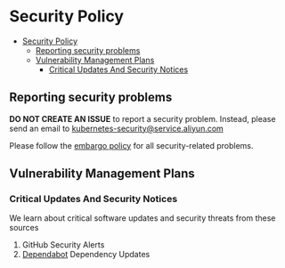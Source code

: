 # Security Policy

- [Security Policy](#security-policy)
    - [Reporting security problems](#reporting-security-problems)
    - [Vulnerability Management Plans](#vulnerability-management-plans)
        - [Critical Updates And Security Notices](#critical-updates-and-security-notices)

## Reporting security problems

**DO NOT CREATE AN ISSUE** to report a security problem. Instead, please
send an email to kubernetes-security@service.aliyun.com

Please follow the [embargo policy](./embargo-policy.md) for all security-related problems.

## Vulnerability Management Plans

### Critical Updates And Security Notices

We learn about critical software updates and security threats from these sources

1. GitHub Security Alerts
2. [Dependabot](https://dependabot.com/) Dependency Updates